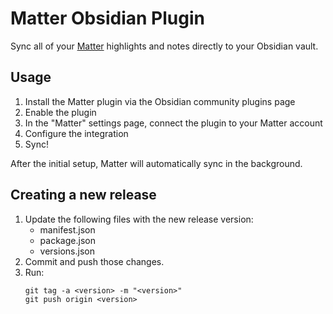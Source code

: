 # Matter Obsidian Plugin

Sync all of your [Matter](https://hq.getmatter.app) highlights and notes directly to your Obsidian vault.

## Usage
1. Install the Matter plugin via the Obsidian community plugins page
2. Enable the plugin
3. In the "Matter" settings page, connect the plugin to your Matter account
4. Configure the integration
5. Sync!

After the initial setup, Matter will automatically sync in the background.


## Creating a new release

1. Update the following files with the new release version:
    - manifest.json
    - package.json
    - versions.json
2. Commit and push those changes.
3. Run:
    ```
    git tag -a <version> -m "<version>"
    git push origin <version>
    ```
